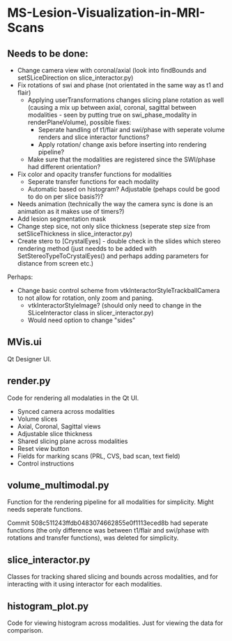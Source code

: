 # MS-Lesion-Visualization-in-MRI-Scans


## Needs to be done:

- Change camera view with coronal/axial (look into findBounds and setSLiceDirection on slice_interactor.py)
- Fix rotations of swi and phase (not orientated in the same way as t1 and flair)
    - Applying userTransformations changes slicing plane rotation as well (causing a mix up between axial, coronal, sagittal between modalities - seen by putting true on swi_phase_modality in renderPlaneVolume),
     possible fixes:
        - Seperate handling of t1/flair and swi/phase with seperate volume renders and slice interactor functions?
        - Apply rotation/ change axis before inserting into rendering pipeline?
    - Make sure that the modalities are registered since the SWI/phase had different orientation?
- Fix color and opacity transfer functions for modalities
    - Seperate transfer functions for each modality
    - Automatic based on histogram? Adjustable (pehaps could be good to do on per slice basis?)?
- Needs animation (technically the way the camera sync is done is an animation as it makes use of timers?)
- Add lesion segmentation mask
- Change step sice, not only slice thickness (seperate step size from setSliceThickness in slice_interactor.py)
- Create stero to [CrystalEyes] - double check in the slides which stereo rendering method (just needds to be added with SetStereoTypeToCrystalEyes() and perhaps adding parameters for distance from screen etc.)

Perhaps:
- Change basic control scheme from vtkInteractorStyleTrackballCamera to not allow for rotation, only zoom and paning.
    - vtkInteractorStyleImage? (should only need to change in the SLiceInteractor class in slicer_interactor.py)
    - Would need option to change "sides"



## MVis.ui
Qt Designer UI.

## render.py
Code for rendering all modalaties in the Qt UI.

- Synced camera across modalities
- Volume slices
- Axial, Coronal, Sagittal views
- Adjustable slice thickness
- Shared slicing plane across modalities
- Reset view button
- Fields for marking scans (PRL, CVS, bad scan, text field)
- Control instructions


## volume_multimodal.py
Function for the rendering pipeline for all modalities for simplicity. Might needs seperate functions. 

Commit 508c511243ffdb0483074662855e0f1113eced8b had seperate functions (the only difference was between t1/flair and swi/phase with rotations and transfer functions), was deleted for simplicity.

## slice_interactor.py
Classes for tracking shared slicing and bounds across modalities, and for interacting with it using interactor for each modalities.

## histogram_plot.py
Code for viewing histogram across modalities. Just for viewing the data for comparison.

